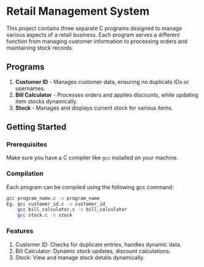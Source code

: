 # Retail Management System

This project contains three separate C programs designed to manage various aspects of a retail business. Each program serves a different function from managing customer information to processing orders and maintaining stock records.

## Programs

1. **Customer ID** - Manages customer data, ensuring no duplicate IDs or usernames.
2. **Bill Calculator** - Processes orders and applies discounts, while updating item stocks dynamically.
3. **Stock** - Manages and displays current stock for various items.

## Getting Started

### Prerequisites

Make sure you have a C compiler like `gcc` installed on your machine.

### Compilation

Each program can be compiled using the following gcc command:

```bash
gcc program_name.c -o program_name
Eg. gcc customer_id.c -o customer_id
    gcc bill_calculator.c -o bill_calculator
    gcc stock.c -o stock

```
### Features
1. Customer ID: Checks for duplicate entries, handles dynamic data.
2. Bill Calculator: Dynamic stock updates, discount calculations.
3. Stock: View and manage stock details dynamically.
